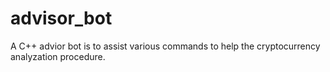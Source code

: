 # advisor_bot
A C++ advior bot is to assist various commands to help the cryptocurrency analyzation procedure.
